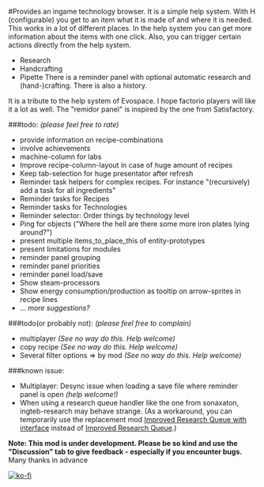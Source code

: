 #Provides an ingame technology browser.
It is a simple help system. With H (configurable) you get to an item what it is made of and where it is needed. This works in a lot of different places. In the help system you can get more information about the items with one click. 
Also, you can trigger certain actions directly from the help system. 
- Research
- Handcrafting
- Pipette
There is a reminder panel with optional automatic research and (hand-)crafting.
There is also a history.

It is a tribute to the help system of Evospace. I hope factorio players will like it a lot as well.
The "remidor panel" is inspired by the one from Satisfactory. 

###todo: *(please feel free to rate)*
- provide information on recipe-combinations
- involve achievements
- machine-column for labs
- Improve recipe-column-layout in case of huge amount of recipes
- Keep tab-selection for huge presentator after refresh
- Reminder task helpers for complex recipes. For instance "(recursively) add a task for all ingredients"
- Reminder tasks for Recipes
- Reminder tasks for Technologies
- Reminder selector: Order things by technology level
- Ping for objects ("Where the hell are there some more iron plates lying around?")
- present multiple items_to_place_this of entity-prototypes
- present limitations for modules
- reminder panel grouping
- reminder panel priorities
- reminder panel load/save
- Show steam-processors
- Show energy consumption/production as tooltip on arrow-sprites in recipe lines
- ... *more suggestions?*

###todo(or probably not): *(please feel free to complain)*
- multiplayer *(See no way do this. Help welcome)*  
- copy recipe *(See no way do this. Help welcome)*
- Several filter options
  => by mod *(See no way do this. Help welcome)*

###known issue: 
- Multiplayer: Desync issue when loading a save file where reminder panel is open *(help welcome!)*
- When using a research queue handler like the one from sonaxaton, ingteb-research may behave strange. (As a workaround, you can temporarily use the replacement mod [Improved Research Queue with interface](https://mods.factorio.com/mod/sonaxaton-research-queue-with-interface) instead of [Improved Research Queue](https://mods.factorio.com/mod/sonaxaton-research-queue).)

**Note: This mod is under development. Please be so kind and use the "Discussion" tab to give feedback - especially if you encounter bugs.** Many thanks in advance

[![ko-fi](https://ko-fi.com/img/githubbutton_sm.svg)](https://ko-fi.com/G2G4BH6WX)
